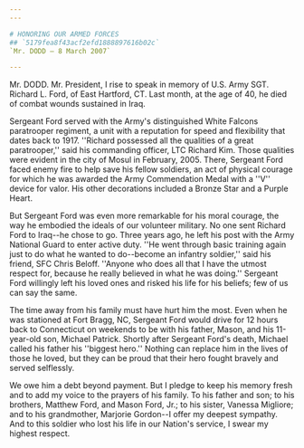 ```yaml
---
---

# HONORING OUR ARMED FORCES
## `5179fea8f43acf2efd1888897616b02c`
`Mr. DODD — 8 March 2007`

---
```



Mr. DODD. Mr. President, I rise to speak in memory of U.S. Army SGT. 
Richard L. Ford, of East Hartford, CT. Last month, at the age of 40, he 
died of combat wounds sustained in Iraq.

Sergeant Ford served with the Army's distinguished White Falcons 
paratrooper regiment, a unit with a reputation for speed and 
flexibility that dates back to 1917. ''Richard possessed all the 
qualities of a great paratrooper,'' said his commanding officer, LTC 
Richard Kim. Those qualities were evident in the city of Mosul in 
February, 2005. There, Sergeant Ford faced enemy fire to help save his 
fellow soldiers, an act of physical courage for which he was awarded 
the Army Commendation Medal with a ''V'' device for valor. His other 
decorations included a Bronze Star and a Purple Heart.

But Sergeant Ford was even more remarkable for his moral courage, the 
way he embodied the ideals of our volunteer military. No one sent 
Richard Ford to Iraq--he chose to go. Three years ago, he left his post 
with the Army National Guard to enter active duty. ''He went through 
basic training again just to do what he wanted to do--become an 
infantry soldier,'' said his friend, SFC Chris Beloff. ''Anyone who 
does all that I have the utmost respect for, because he really believed 
in what he was doing.'' Sergeant Ford willingly left his loved ones and 
risked his life for his beliefs; few of us can say the same.

The time away from his family must have hurt him the most. Even when 
he was stationed at Fort Bragg, NC, Sergeant Ford would drive for 12 
hours back to Connecticut on weekends to be with his father, Mason, and 
his 11-year-old son, Michael Patrick. Shortly after Sergeant Ford's 
death, Michael called his father his ''biggest hero.'' Nothing can 
replace him in the lives of those he loved, but they can be proud that 
their hero fought bravely and served selflessly.

We owe him a debt beyond payment. But I pledge to keep his memory 
fresh and to add my voice to the prayers of his family. To his father 
and son; to his brothers, Matthew Ford, and Mason Ford, Jr.; to his 
sister, Vanessa Migliore; and to his grandmother, Marjorie Gordon--I 
offer my deepest sympathy. And to this soldier who lost his life in our 
Nation's service, I swear my highest respect.
